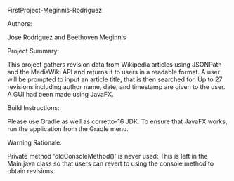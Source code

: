 FirstProject-Meginnis-Rodriguez 

Authors: 

Jose Rodriguez and Beethoven Meginnis

Project Summary: 

This project gathers revision data from Wikipedia articles using JSONPath and the MediaWiki API and returns it to users in a readable format. A user will be prompted to input an article title, that is then searched for. Up to 27 revisions including author name, date, and timestamp are given to the user. A GUI had been made using JavaFX.

Build Instructions: 

Please use Gradle as well as corretto-16 JDK. To ensure that JavaFX works, run the application from the Gradle menu.

Warning Rationale:

Private method 'oldConsoleMethod()' is never used: This is left in the Main.java class so that users can revert to using the console method to obtain revisions.

